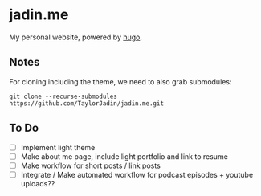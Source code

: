 # jadin.me
My personal website, powered by [hugo](http://gohugo.io/).

## Notes
For cloning including the theme, we need to also grab submodules:
```
git clone --recurse-submodules https://github.com/TaylorJadin/jadin.me.git
```

## To Do
 - [ ] Implement light theme
 - [ ] Make about me page, include light portfolio and link to resume
 - [ ] Make workflow for short posts / link posts
 - [ ] Integrate / Make automated workflow for podcast episodes + youtube uploads??
